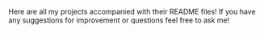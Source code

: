 Here are all my projects accompanied with their README files! 
If you have any suggestions for improvement or questions feel free to ask me!
